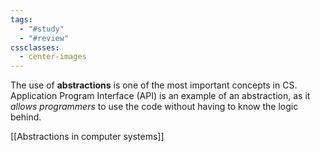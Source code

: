 ```yaml
---
tags:
  - "#study"
  - "#review"
cssclasses:
  - center-images
---
```

The use of **abstractions** is one of the most important concepts in CS. Application Program Interface (API) is an example of an abstraction, as it *allows programmers* to use the code without having to know the logic behind.

[[Abstractions in computer systems]]